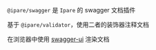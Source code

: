 <!--intro-->

`@ipare/swagger` 是 `Ipare` 的 swagger 文档插件

基于 `@ipare/validator`，使用二者的装饰器注释文档

在浏览器中使用 [swagger-ui](https://github.com/swagger-api/swagger-ui) 渲染文档

<!--intro-end-->

<!--install-->
